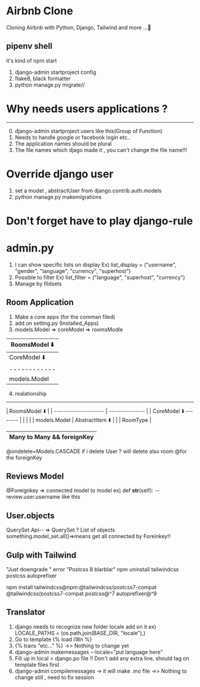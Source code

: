 # Airbnb Clone

Cloning Airbnb with Python, Django, Tailwind and more ...🧡

## pipenv shell

it's kind of npm start

1. django-admin startproject config
2. flake8, black formatter
3. python manage.py migrate//

# Why needs users applications ?

---

0. django-admin startproject users like this(Group of Function)
1. Needs to handle google or facebook login etc..
2. The application names should be plural
3. The file names which djago made it , you can't change the file name!!!

# Override django user

1. set a model , abstractUser from django.contrib.auth.models
2. python manage.py makemigrations

# Don't forget have to play django-rule

# admin.py

1. I can show specific lists on display
   Ex) list_display = ("username", "gender", "language", "currency", "superhost")
2. Possible to filter
   Ex) list_filter = ("language", "superhost", "currency")
3. Manage by fildsets

## Room Application

1. Make a core apps (for the comman filed)
2. add on setting.py (Installed_Apps)
3. models.Model => coreModel => roomsModle

| RoomsModel ⬇️ |
| ------------- |
| CoreModel ⬇️  |
| ------------  |
| models.Model  |

4. realationship

---

| RoomsModel ⬇️         |
| --------------------- | --------------- |
| CoreModel ⬇️ -------- |
|                       |                 |
| models.Model          | AbstractItem ⬇️ |
|                       | RoomType        |

| Many to Many && foreignKey |
| -------------------------- |

@ondelete=Models.CASCADE if i delete User ? will delete also room
@for the foreignKey

## Reviews Model

@Foreignkey => connected model to model
ex) def **str**(self):
--review.user.username like this

## User.objects

QuerySet Api--
=> QuerySet ? List of objects
something.model_set.all()=>means get all connected by Foreinkey!!

## Gulp with Tailwind

"Just downgrade "
error "Postcss 8 blarblar"
npm uninstall tailwindcss postcss autoprefixer

npm install tailwindcss@npm:@tailwindcss/postcss7-compat @tailwindcss/postcss7-compat postcss@^7 autoprefixer@^9

## Translator

1. django needs to recognize new folder locale add on it
   ex) LOCALE_PATHS = (os.path.join(BASE_DIR, "locale"),)
2. Go to template {% load i18n %}
3. {% trans "etc..." %}
   ->> Nothing to change yet
4. django-admin makemessages --locale="put language here"
5. Fill up in local > django.po file
   !! Don't add any extra line, should tag on template files first
6. django-admin compilemessages -> it will make .mo file
   ->> Nothing to change still , need to fix session
